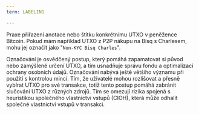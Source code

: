 ```yaml
---
term: LABELING

---
```

Praxe přiřazení anotace nebo štítku konkrétnímu UTXO v peněžence Bitcoin. Pokud mám například UTXO z P2P nákupu na Bisq s Charlesem, mohu jej označit jako "`Non-KYC Bisq Charles`".

Označování je osvědčený postup, který pomáhá zapamatovat si původ nebo zamýšlené určení UTXO, a tím usnadňuje správu fondu a optimalizaci ochrany osobních údajů. Označování nabývá ještě většího významu při použití s kontrolou mincí. Tím, že uživatelé mohou rozlišovat a přesně vybírat UTXO pro své transakce, totiž tento postup pomáhá zabránit slučování UTXO z různých zdrojů. Tím se omezují rizika spojená s heuristikou společného vlastnictví vstupů (CIOH), která může odhalit společné vlastnictví vstupů v transakci.